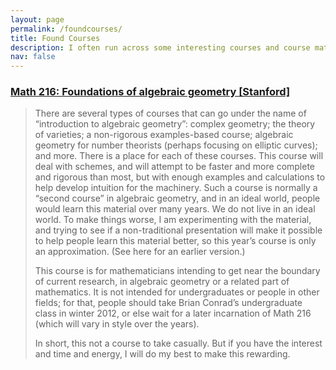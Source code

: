 ```yaml
---
layout: page
permalink: /foundcourses/
title: Found Courses
description: I often run across some interesting courses and course material while doing research. This is a collection of the ones that I liked enough to save for future reference but haven't had time to read yet.
nav: false
---
```


### [Math 216: Foundations of algebraic geometry [Stanford]](https://math216.wordpress.com/2011-12-course/)
> There are several types of courses that can go under the name of “introduction to algebraic geometry”: complex geometry; the theory of varieties; a non-rigorous examples-based course; algebraic geometry for number theorists (perhaps focusing on elliptic curves); and more. There is a place for each of these courses. This course will deal with schemes, and will attempt to be faster and more complete and rigorous than most, but with enough examples and calculations to help develop intuition for the machinery. Such a course is normally a “second course” in algebraic geometry, and in an ideal world, people would learn this material over many years. We do not live in an ideal world. To make things worse, I am experimenting with the material, and trying to see if a non-traditional presentation will make it possible to help people learn this material better, so this year’s course is only an approximation. (See here for an earlier version.)
>
> This course is for mathematicians intending to get near the boundary of current research, in algebraic geometry or a related part of mathematics. It is not intended for undergraduates or people in other fields; for that, people should take Brian Conrad’s undergraduate class in winter 2012, or else wait for a later incarnation of Math 216 (which will vary in style over the years).
>
> In short, this not a course to take casually. But if you have the interest and time and energy, I will do my best to make this rewarding.
